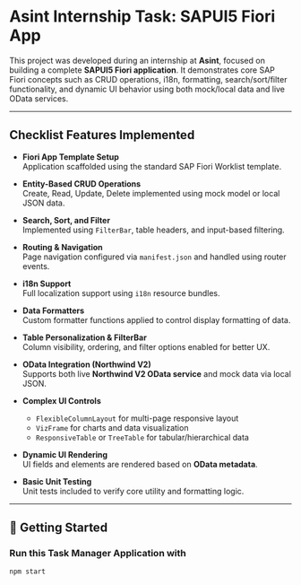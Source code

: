 # Asint Internship Task: SAPUI5 Fiori App

This project was developed during an internship at **Asint**, focused on building a complete **SAPUI5 Fiori application**. It demonstrates core SAP Fiori concepts such as CRUD operations, i18n, formatting, search/sort/filter functionality, and dynamic UI behavior using both mock/local data and live OData services.

---

## Checklist Features Implemented

- **Fiori App Template Setup**  
  Application scaffolded using the standard SAP Fiori Worklist template.

- **Entity-Based CRUD Operations**  
  Create, Read, Update, Delete implemented using mock model or local JSON data.

- **Search, Sort, and Filter**  
  Implemented using `FilterBar`, table headers, and input-based filtering.

- **Routing & Navigation**  
  Page navigation configured via `manifest.json` and handled using router events.

- **i18n Support**  
  Full localization support using `i18n` resource bundles.

- **Data Formatters**  
  Custom formatter functions applied to control display formatting of data.

- **Table Personalization & FilterBar**  
  Column visibility, ordering, and filter options enabled for better UX.

- **OData Integration (Northwind V2)**  
  Supports both live **Northwind V2 OData service** and mock data via local JSON.

- **Complex UI Controls**

  - `FlexibleColumnLayout` for multi-page responsive layout
  - `VizFrame` for charts and data visualization
  - `ResponsiveTable` or `TreeTable` for tabular/hierarchical data

- **Dynamic UI Rendering**  
  UI fields and elements are rendered based on **OData metadata**.

- **Basic Unit Testing**  
  Unit tests included to verify core utility and formatting logic.

---

## 🚀 Getting Started

### Run this Task Manager Application with

```
npm start
```
